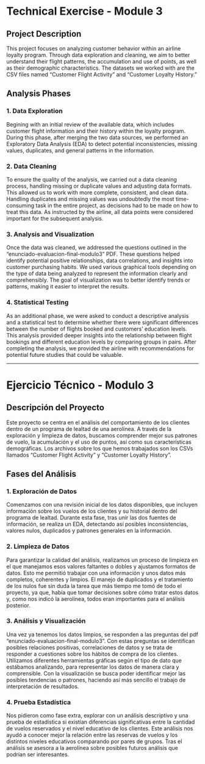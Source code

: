 # Technical Exercise - Module 3

## Project Description

This project focuses on analyzing customer behavior within an airline loyalty program. Through data exploration and cleaning, we aim to better understand their flight patterns, the accumulation and use of points, as well as their demographic characteristics. The datasets we worked with are the CSV files named “Customer Flight Activity” and “Customer Loyalty History.”


## Analysis Phases

### 1. Data Exploration
Begining with an initial review of the available data, which includes customer flight information and their history within the loyalty program. During this phase, after merging the two data sources, we performed an Exploratory Data Analysis (EDA) to detect potential inconsistencies, missing values, duplicates, and general patterns in the information.

### 2. Data Cleaning
To ensure the quality of the analysis, we carried out a data cleaning process, handling missing or duplicate values and adjusting data formats. This allowed us to work with more complete, consistent, and clean data. Handling duplicates and missing values was undoubtedly the most time-consuming task in the entire project, as decisions had to be made on how to treat this data. As instructed by the airline, all data points were considered important for the subsequent analysis.

### 3. Analysis and Visualization
Once the data was cleaned, we addressed the questions outlined in the “enunciado-evaluacion-final-modulo3” PDF. These questions helped identify potential positive relationships, data correlations, and insights into customer purchasing habits. We used various graphical tools depending on the type of data being analyzed to represent the information clearly and comprehensibly. The goal of visualization was to better identify trends or patterns, making it easier to interpret the results.

### 4. Statistical Testing
As an additional phase, we were asked to conduct a descriptive analysis and a statistical test to determine whether there were significant differences between the number of flights booked and customers’ education levels. This analysis provided deeper insights into the relationship between flight bookings and different education levels by comparing groups in pairs. After completing the analysis, we provided the airline with recommendations for potential future studies that could be valuable.

--------------------------------------------------------------------------------------

# Ejercicio Técnico - Modulo 3

## Descripción del Proyecto

Este proyecto se centra en el análisis del comportamiento de los clientes dentro de un programa de lealtad de una aerolínea. A través de la exploración y limpieza de datos, buscamos comprender mejor sus patrones de vuelo, la acumulación y el uso de puntos, así como sus características demográficas.  Los archivos sobre los que hemos trabajados son los CSVs llamados “Customer Flight Activity” y “Customer Loyalty History”.


## Fases del Análisis

### 1. Exploración de Datos
Comenzamos con una revisión inicial de los datos disponibles, que incluyen información sobre los vuelos de los clientes y su historial dentro del programa de lealtad. Durante esta fase, tras unir las dos fuentes de información, se realiza un EDA, detectando así posibles inconsistencias, valores nulos, duplicados y patrones generales en la información.

### 2. Limpieza de Datos
Para garantizar la calidad del análisis, realizamos un proceso de limpieza en el que manejamos esos valores faltantes o dobles y ajustamos formatos de datos. Esto me permitió trabajar con una información y unos datos más completos, coherentes y limpios. El manejo de duplicados y el tratamiento de los nulos fue sin duda la tarea que más tiempo me tomó de todo el proyecto, ya que, había que tomar decisiones sobre cómo tratar estos datos y, como nos indicó la aerolínea, todos eran importantes para el análisis posterior.

### 3. Análisis y Visualización 
Una vez ya tenemos los datos limpios, se responden a las preguntas del pdf “enunciado-evaluacion-final-modulo3”. Con estas preguntas se identifican posibles relaciones positivas, correlaciones de datos y se trata de responder a cuestiones sobre los hábitos de compra de los clientes.
Utilizamos diferentes herramientas gráficas según el tipo de dato que estábamos analizando, para representar los datos de manera clara y comprensible. Con la visualización se busca poder identificar mejor las posibles tendencias o patrones, haciendo así más sencillo el trabajo de interpretación de resultados.

### 4. Prueba Estadística
Nos pidieron como fase extra, explorar con un análisis descriptivo y una prueba de estadística si existían diferencias significativas entre la cantidad de vuelos reservados y el nivel educativo de los clientes. Este análisis nos ayudó a conocer mejor la relación entre las reservas de vuelos y los distintos niveles educativos comparando por pares de grupos. Tras el análisis se asesora a la aerolínea sobre posibles futuros análisis que podrían ser interesantes.
